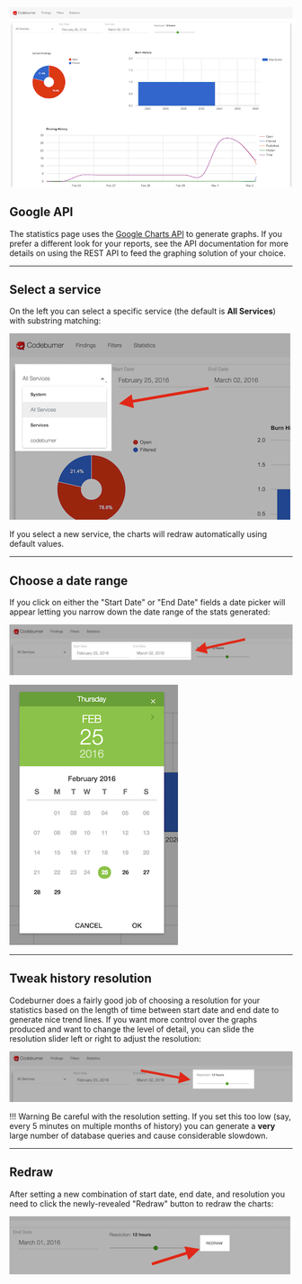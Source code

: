 ![stats_page](images/stats_page.png)

## Google API
The statistics page uses the <a href="https://developers.google.com/chart/" target="_blank">Google Charts API</a> to generate graphs.  If you prefer a different look for your reports, see the API documentation for more details on using the REST API to feed the graphing solution of your choice.

***

## Select a service
On the left you can select a specific service (the default is **All Services**) with substring matching:

![stats_service_list](images/stats_service_list.png)

If you select a new service, the charts will redraw automatically using default values.

***

## Choose a date range
If you click on either the "Start Date" or "End Date" fields a date picker will appear letting you narrow down the date range of the stats generated:

![stats_date](images/stats_date.png)

![stats_datepicker](images/stats_datepicker.png)

***

## Tweak history resolution
Codeburner does a fairly good job of choosing a resolution for your statistics based on the length of time between start date and end date to generate nice trend lines.  If you want more control over the graphs produced and want to change the level of detail, you can slide the resolution slider left or right to adjust the resolution:

![stats_resolution](images/stats_resolution.png)

!!! Warning
    Be careful with the resolution setting.  If you set this too low (say, every 5 minutes on multiple months of history) you can generate a **very** large number of database queries and cause considerable slowdown.

***

## Redraw
After setting a new combination of start date, end date, and resolution you need to click the newly-revealed "Redraw" button to redraw the charts:

![stats_redraw](images/stats_redraw.png)
